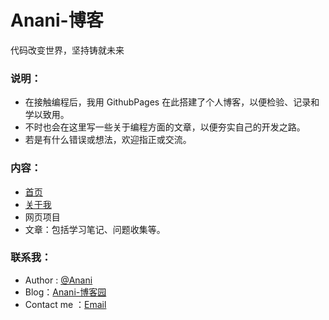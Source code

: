 <h1>Anani-博客</h1>
<p>代码改变世界，坚持铸就未来</p>

### 说明：
* 在接触编程后，我用 GithubPages 在此搭建了个人博客，以便检验、记录和学以致用。
* 不时也会在这里写一些关于编程方面的文章，以便夯实自己的开发之路。
* 若是有什么错误或想法，欢迎指正或交流。

### 内容：
* <a href="https://anani1994.github.io/blog/">首页</a>
* <a href="https://anani1994.github.io/blog/blog-others/2018/02/resume.html">关于我</a>
* 网页项目
* 文章：包括学习笔记、问题收集等。

### 联系我：
* Author : [@Anani][1]
* Blog：[Anani-博客园][2]
* Contact me ：[Email][3]

[1]: https://weibo.com/dongwanhong
[2]: http://www.cnblogs.com/anani/
[3]: http://mail.qq.com/cgi-bin/qm_share?t=qm_mailme&email=zqqhoKm5pq2moI6oobajr6ei4K2how
